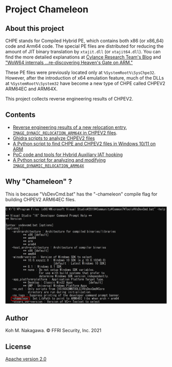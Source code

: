 # Project Chameleon

## About this project

CHPE stands for Compiled Hybrid PE, which contains both x86 (or x86\_64) code and Arm64 code.
The special PE files are distributed for reducing the amount of JIT binary translation by `xtajit.dll` (or `xtajit64.dll`).
You can find the more detailed explanations at [Cylance Research Team's Blog](https://blogs.blackberry.com/en/2019/09/teardown-windows-10-on-arm-x86-emulation) and ["WoW64 internals ...re-discovering Heaven's Gate on ARM."](https://wbenny.github.io/2018/11/04/wow64-internals.html)

These PE files were previously located only at `%SystemRoot%\SysChpe32`.
However, after the introduction of x64 emulation feature, much of the DLLs at `%SystemRoot%\System32` have become a new type of CHPE called CHPEV2 ARM64EC and ARM64X.

This project collects reverse engineering results of CHPEV2.

## Contents

- [Reverse engineering results of a new relocation entry, `IMAGE_DYNAIC_RELOCATION_ARM64X` in CHPEV2 files](https://ffri.github.io/ProjectChameleon/new_reloc_chpev2/).
- [Ghidra scripts to analyze CHPEV2 files](./ghidra_scripts)
- [A Python script to find CHPE and CHPEV2 files in Windows 10/11 on ARM](./chpe_scanner)
- [PoC code and tools for Hybrid Auxiliary IAT hooking](./hybrid_aux_iat)
- [A Python script for analyzing and modifying `IMAGE_DYNAMIC_RELOCATION_ARM64X`](./arm64x_reloc_tools)

## Why "Chameleon" ?

This is because "VsDevCmd.bat" has the "-chameleon" compile flag for building CHPEV2 ARM64EC files.

![chameleon compile flag in VsDevCmd.bat](./assets/chameleon.PNG)

## Author

Koh M. Nakagawa. &copy; FFRI Security, Inc. 2021

## License

[Apache version 2.0](./LICENSE)

